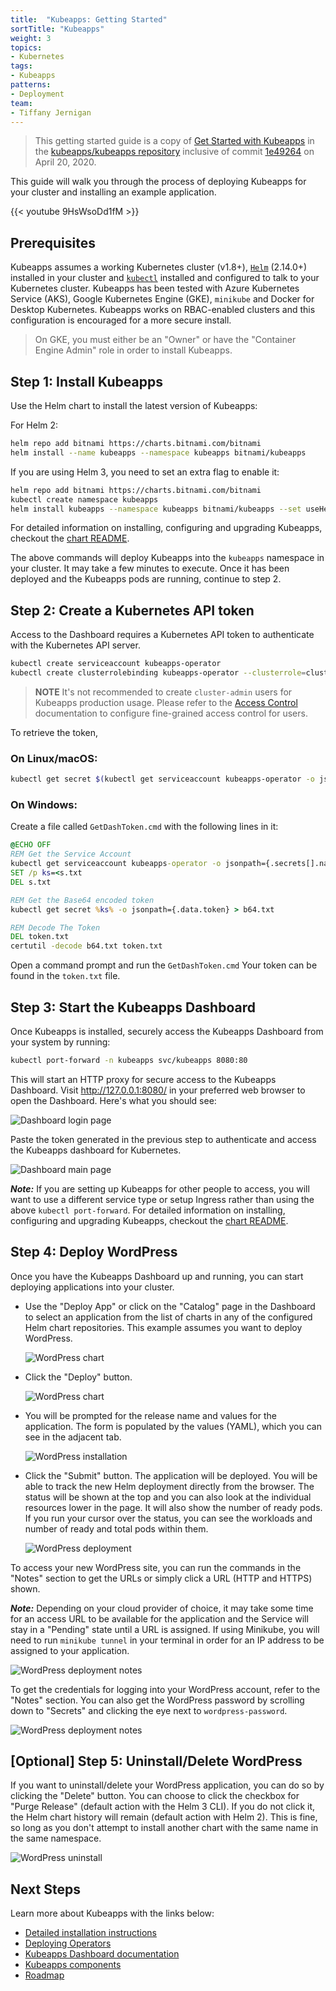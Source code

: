 ```yaml
---
title:  "Kubeapps: Getting Started"
sortTitle: "Kubeapps"
weight: 3
topics:
- Kubernetes
tags:
- Kubeapps
patterns:
- Deployment
team: 
- Tiffany Jernigan
---
```


> This getting started guide is a copy of [Get Started with Kubeapps](https://github.com/kubeapps/kubeapps/blob/master/docs/user/getting-started.md) in the [kubeapps/kubeapps repository](https://github.com/kubeapps/kubeapps) inclusive of commit [1e49264](https://github.com/kubeapps/kubeapps/commit/1e49264088094dfd327d2a24b62cda470cc547d0) on April 20, 2020.

This guide will walk you through the process of deploying Kubeapps for your cluster and installing an example application.

{{< youtube 9HsWsoDd1fM >}}

## Prerequisites

Kubeapps assumes a working Kubernetes cluster (v1.8+), [`Helm`](https://helm.sh/) (2.14.0+) installed in your cluster and [`kubectl`](https://kubernetes.io/docs/tasks/tools/install-kubectl/) installed and configured to talk to your Kubernetes cluster. Kubeapps has been tested with Azure Kubernetes Service (AKS), Google Kubernetes Engine (GKE), `minikube` and Docker for Desktop Kubernetes. Kubeapps works on RBAC-enabled clusters and this configuration is encouraged for a more secure install.

> On GKE, you must either be an "Owner" or have the "Container Engine Admin" role in order to install Kubeapps.



## Step 1: Install Kubeapps

Use the Helm chart to install the latest version of Kubeapps:

For Helm 2:

```bash
helm repo add bitnami https://charts.bitnami.com/bitnami
helm install --name kubeapps --namespace kubeapps bitnami/kubeapps
```

If you are using Helm 3, you need to set an extra flag to enable it:

```bash
helm repo add bitnami https://charts.bitnami.com/bitnami
kubectl create namespace kubeapps
helm install kubeapps --namespace kubeapps bitnami/kubeapps --set useHelm3=true
```

For detailed information on installing, configuring and upgrading Kubeapps, checkout the [chart README](https://github.com/kubeapps/kubeapps/blob/master/chart/kubeapps/README.md).

The above commands will deploy Kubeapps into the `kubeapps` namespace in your cluster. It may take a few minutes to execute. Once it has been deployed and the Kubeapps pods are running, continue to step 2.

## Step 2: Create a Kubernetes API token

Access to the Dashboard requires a Kubernetes API token to authenticate with the Kubernetes API server.

```bash
kubectl create serviceaccount kubeapps-operator
kubectl create clusterrolebinding kubeapps-operator --clusterrole=cluster-admin --serviceaccount=default:kubeapps-operator
```

> **NOTE** It's not recommended to create `cluster-admin` users for Kubeapps production usage. Please refer to the [Access Control](https://github.com/kubeapps/kubeapps/blob/master/docs/user/access-control.md) documentation to configure fine-grained access control for users.

To retrieve the token,

### On Linux/macOS:

```bash
kubectl get secret $(kubectl get serviceaccount kubeapps-operator -o jsonpath='{range .secrets[*]}{.name}{"\n"}{end}' | grep kubeapps-operator-token) -o jsonpath='{.data.token}' -o go-template='{{.data.token | base64decode}}' && echo
```

### On Windows:

Create a file called `GetDashToken.cmd` with the following lines in it:

```bat
@ECHO OFF
REM Get the Service Account
kubectl get serviceaccount kubeapps-operator -o jsonpath={.secrets[].name} > s.txt
SET /p ks=<s.txt
DEL s.txt

REM Get the Base64 encoded token
kubectl get secret %ks% -o jsonpath={.data.token} > b64.txt

REM Decode The Token
DEL token.txt
certutil -decode b64.txt token.txt
```

Open a command prompt and run the `GetDashToken.cmd` Your token can be found in the `token.txt` file.

## Step 3: Start the Kubeapps Dashboard

Once Kubeapps is installed, securely access the Kubeapps Dashboard from your system by running:

```bash
kubectl port-forward -n kubeapps svc/kubeapps 8080:80
```

This will start an HTTP proxy for secure access to the Kubeapps Dashboard. Visit http://127.0.0.1:8080/ in your preferred web browser to open the Dashboard. Here's what you should see:

![Dashboard login page](/images/guides/kubernetes/kubeapps/screenshots/dashboard-login.png)

Paste the token generated in the previous step to authenticate and access the Kubeapps dashboard for Kubernetes.

![Dashboard main page](/images/guides/kubernetes/kubeapps/screenshots/dashboard-home.png)

***Note:*** If you are setting up Kubeapps for other people to access, you will want to use a different service type or setup Ingress rather than using the above `kubectl port-forward`. For detailed information on installing, configuring and upgrading Kubeapps, checkout the [chart README](https://github.com/kubeapps/kubeapps/blob/master/chart/kubeapps/README.md).

## Step 4: Deploy WordPress

Once you have the Kubeapps Dashboard up and running, you can start deploying applications into your cluster.

- Use the "Deploy App" or click on the "Catalog" page in the Dashboard to select an application from the list of charts in any of the configured Helm chart repositories. This example assumes you want to deploy WordPress.

  ![WordPress chart](/images/guides/kubernetes/kubeapps/screenshots/wordpress-search.png)

- Click the "Deploy" button.

  ![WordPress chart](/images/guides/kubernetes/kubeapps/screenshots/wordpress-chart.png)

- You will be prompted for the release name and values for the application. The form is populated by the values (YAML), which you can see in the adjacent tab.

  ![WordPress installation](/images/guides/kubernetes/kubeapps/screenshots/wordpress-installation.png)

- Click the "Submit" button. The application will be deployed. You will be able to track the new Helm deployment directly from the browser. The status will be shown at the top and you can also look at the individual resources lower in the page. It will also show the number of ready pods. If you run your cursor over the status, you can see the workloads and number of ready and total pods within them.

  ![WordPress deployment](/images/guides/kubernetes/kubeapps/screenshots/wordpress-deployment.png)

To access your new WordPress site, you can run the commands in the "Notes" section to get the URLs or simply click a URL (HTTP and HTTPS) shown.

***Note:*** Depending on your cloud provider of choice, it may take some time for an access URL to be available for the application and the Service will stay in a "Pending" state until a URL is assigned. If using Minikube, you will need to run `minikube tunnel` in your terminal in order for an IP address to be assigned to your application.

![WordPress deployment notes](/images/guides/kubernetes/kubeapps/screenshots/wordpress-url.png)

To get the credentials for logging into your WordPress account, refer to the "Notes" section. You can also get the WordPress password by scrolling down to "Secrets" and clicking the eye next to `wordpress-password`.

![WordPress deployment notes](/images/guides/kubernetes/kubeapps/screenshots/wordpress-credentials.png)

## [Optional] Step 5: Uninstall/Delete WordPress
If you want to uninstall/delete your WordPress application, you can do so by clicking the "Delete" button. You can choose to click the checkbox for "Purge Release" (default action with the Helm 3 CLI). If you do not click it, the Helm chart history will remain (default action with Helm 2). This is fine, so long as you don't attempt to install another chart with the same name in the same namespace.

![WordPress uninstall](/images/guides/kubernetes/kubeapps/screenshots/wordpress-uninstall.png)

## Next Steps

Learn more about Kubeapps with the links below:

- [Detailed installation instructions](https://github.com/kubeapps/kubeapps/blob/master/chart/kubeapps/README.md)
- [Deploying Operators](https://github.com/kubeapps/kubeapps/blob/master/docs/user/operators.md)
- [Kubeapps Dashboard documentation](https://github.com/kubeapps/kubeapps/blob/master/docs/user/dashboard.md)
- [Kubeapps components](https://github.com/kubeapps/kubeapps/blob/master/docs/architecture/overview.md)
- [Roadmap](https://github.com/kubeapps/kubeapps/wiki/Roadmap)
